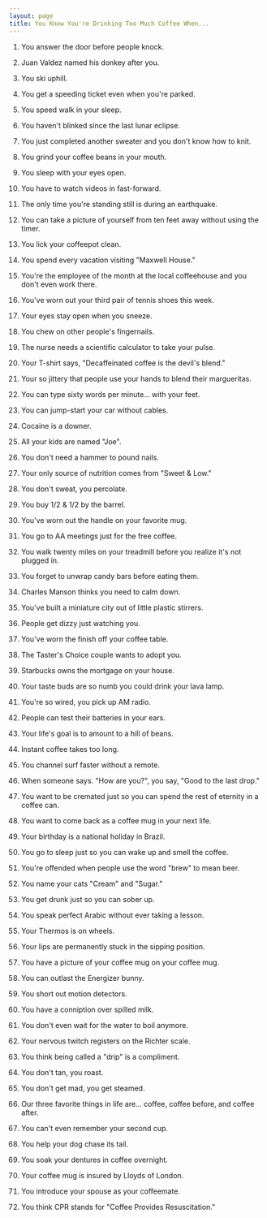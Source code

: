 ```yaml
---
layout: page
title: You Know You're Drinking Too Much Coffee When...
---
```

 
1. You answer the door before people knock. 

2. Juan Valdez named his donkey after you.

3. You ski uphill.

4. You get a speeding ticket even when you're parked.

5. You speed walk in your sleep.

6. You haven't blinked since the last lunar eclipse.

7. You just completed another sweater and you don't know how to knit.

8. You grind your coffee beans in your mouth.

9. You sleep with your eyes open.

10. You have to watch videos in fast-forward.

11. The only time you're standing still is during an earthquake.

12. You can take a picture of yourself from ten feet away without 
using the timer.

13. You lick your coffeepot clean.

14. You spend every vacation visiting "Maxwell House."

15. You're the employee of the month at the local coffeehouse 
and you don't even work there.

16. You've worn out your third pair of tennis shoes this week.

17. Your eyes stay open when you sneeze.

18. You chew on other people's fingernails.

19. The nurse needs a scientific calculator to take your pulse.

20. Your T-shirt says, "Decaffeinated coffee is the devil's blend."

21. Your so jittery that people use your hands to blend their margueritas.

22. You can type sixty words per minute... with your feet.

23. You can jump-start your car without cables.

24. Cocaine is a downer.

25. All your kids are named "Joe".

26. You don't need a hammer to pound nails.

27. Your only source of nutrition comes from "Sweet &amp; Low."

28. You don't sweat, you percolate.

29. You buy 1/2 &amp; 1/2 by the barrel.

30. You've worn out the handle on your favorite mug.

31. You go to AA meetings just for the free coffee.

32. You walk twenty miles on your treadmill before you realize it's not plugged in.

33. You forget to unwrap candy bars before eating them.

34. Charles Manson thinks you need to calm down.

35. You've built a miniature city out of little plastic stirrers.

36. People get dizzy just watching you.

37. You've worn the finish off your coffee table.

38. The Taster's Choice couple wants to adopt you.

39. Starbucks owns the mortgage on your house.

40. Your taste buds are so numb you could drink your lava lamp.

41. You're so wired, you pick up AM radio.

42. People can test their batteries in your ears.

43. Your life's goal is to amount to a hill of beans.

44. Instant coffee takes too long.

45. You channel surf faster without a remote.

46. When someone says. "How are you?", you say, "Good to the last drop."

47. You want to be cremated just so you can spend the rest of eternity in a coffee can.

48. You want to come back as a coffee mug in your next life.

49. Your birthday is a national holiday in Brazil.

50. You go to sleep just so you can wake up and smell the coffee.

51. You're offended when people use the word "brew" to mean beer.

52. You name your cats "Cream" and "Sugar."

53. You get drunk just so you can sober up.

54. You speak perfect Arabic without ever taking a lesson.

55. Your Thermos is on wheels.

56. Your lips are permanently stuck in the sipping position.

57. You have a picture of your coffee mug on your coffee mug.

58. You can outlast the Energizer bunny.

59. You short out motion detectors.

60. You have a conniption over spilled milk.

61. You don't even wait for the water to boil anymore.

62. Your nervous twitch registers on the Richter scale.

63. You think being called a "drip" is a compliment.

64. You don't tan, you roast.

65. You don't get mad, you get steamed.

66. Our three favorite things in life are... coffee, coffee before, and coffee after.

67. You can't even remember your second cup.

68. You help your dog chase its tail.

69. You soak your dentures in coffee overnight.

70. Your coffee mug is insured by Lloyds of London.

71. You introduce your spouse as your coffeemate.

72. You think CPR stands for "Coffee Provides Resuscitation." 
